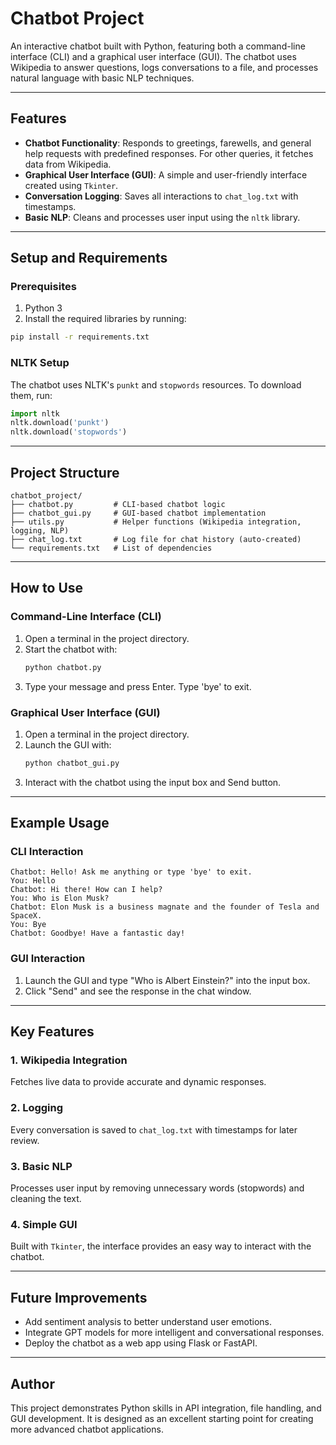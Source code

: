# Chatbot Project

An interactive chatbot built with Python, featuring both a command-line interface (CLI) and a graphical user interface (GUI). The chatbot uses Wikipedia to answer questions, logs conversations to a file, and processes natural language with basic NLP techniques.

---

## Features

- **Chatbot Functionality**: Responds to greetings, farewells, and general help requests with predefined responses. For other queries, it fetches data from Wikipedia.
- **Graphical User Interface (GUI)**: A simple and user-friendly interface created using `Tkinter`.
- **Conversation Logging**: Saves all interactions to `chat_log.txt` with timestamps.
- **Basic NLP**: Cleans and processes user input using the `nltk` library.

---

## Setup and Requirements

### Prerequisites

1. Python 3
2. Install the required libraries by running:

```bash
pip install -r requirements.txt
```

### NLTK Setup

The chatbot uses NLTK's `punkt` and `stopwords` resources. To download them, run:

```python
import nltk
nltk.download('punkt')
nltk.download('stopwords')
```

---

## Project Structure

```
chatbot_project/
├── chatbot.py         # CLI-based chatbot logic
├── chatbot_gui.py     # GUI-based chatbot implementation
├── utils.py           # Helper functions (Wikipedia integration, logging, NLP)
├── chat_log.txt       # Log file for chat history (auto-created)
└── requirements.txt   # List of dependencies
```

---

## How to Use

### Command-Line Interface (CLI)

1. Open a terminal in the project directory.
2. Start the chatbot with:
   ```bash
   python chatbot.py
   ```
3. Type your message and press Enter. Type 'bye' to exit.

### Graphical User Interface (GUI)

1. Open a terminal in the project directory.
2. Launch the GUI with:
   ```bash
   python chatbot_gui.py
   ```
3. Interact with the chatbot using the input box and Send button.

---

## Example Usage

### CLI Interaction

```
Chatbot: Hello! Ask me anything or type 'bye' to exit.
You: Hello
Chatbot: Hi there! How can I help?
You: Who is Elon Musk?
Chatbot: Elon Musk is a business magnate and the founder of Tesla and SpaceX.
You: Bye
Chatbot: Goodbye! Have a fantastic day!
```

### GUI Interaction

1. Launch the GUI and type "Who is Albert Einstein?" into the input box.
2. Click "Send" and see the response in the chat window.

---

## Key Features

### 1. Wikipedia Integration

Fetches live data to provide accurate and dynamic responses.

### 2. Logging

Every conversation is saved to `chat_log.txt` with timestamps for later review.

### 3. Basic NLP

Processes user input by removing unnecessary words (stopwords) and cleaning the text.

### 4. Simple GUI

Built with `Tkinter`, the interface provides an easy way to interact with the chatbot.

---

## Future Improvements

- Add sentiment analysis to better understand user emotions.
- Integrate GPT models for more intelligent and conversational responses.
- Deploy the chatbot as a web app using Flask or FastAPI.

---

## Author

This project demonstrates Python skills in API integration, file handling, and GUI development. It is designed as an excellent starting point for creating more advanced chatbot applications.
